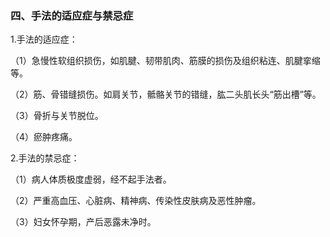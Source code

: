 ### 四、手法的适应症与禁忌症

1.手法的适应症：

（1）急慢性软组织损伤，如肌腱、韧带肌肉、筋膜的损伤及组织粘连、肌腱挛缩等。

（2）筋、骨错缝损伤。如肩关节，骶骼关节的错缝，肱二头肌长头“筋出槽”等。

（3）骨折与关节脱位。

（4）瘀肿疼痛。

2.手法的禁忌症：

（1）病人体质极度虚弱，经不起手法者。

（2）严重高血压、心脏病、精神病、传染性皮肤病及恶性肿瘤。

（3）妇女怀孕期，产后恶露未净时。
